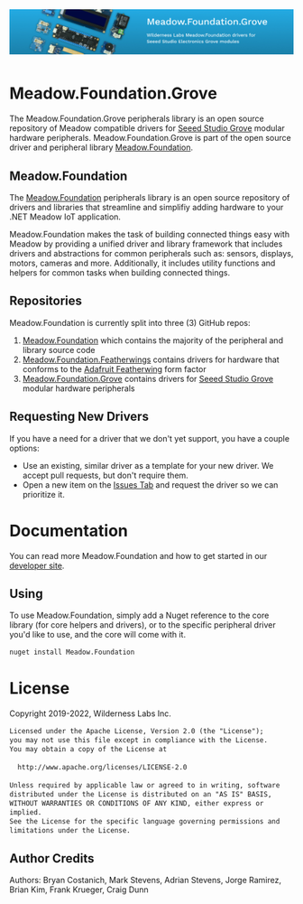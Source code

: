 <img src="Design/banner.jpg" style="margin-bottom:10px" />

# Meadow.Foundation.Grove

The Meadow.Foundation.Grove peripherals library is an open source repository of Meadow compatible drivers for [Seeed Studio Grove](https://www.seeedstudio.com/grove.html) modular hardware peripherals. Meadow.Foundation.Grove is part of the open source driver and peripheral library [Meadow.Foundation](http://developer.wildernesslabs.co/Meadow/Meadow.Foundation/Peripherals/).

## Meadow.Foundation

The [Meadow.Foundation](http://developer.wildernesslabs.co/Meadow/Meadow.Foundation/Peripherals/) peripherals library is an open source repository of drivers and libraries that streamline and simplifiy adding hardware to your .NET Meadow IoT application.

Meadow.Foundation makes the task of building connected things easy with Meadow by providing a unified driver and library framework that includes drivers and abstractions for common peripherals such as: sensors, displays, motors, cameras and more. Additionally, it includes utility functions and helpers for common tasks when building connected things.

## Repositories 

Meadow.Foundation is currently split into three (3) GitHub repos:
1. [Meadow.Foundation](https://github.com/WildernessLabs/Meadow.Foundation/) which contains the majority of the peripheral and library source code
2. [Meadow.Foundation.Featherwings](https://github.com/WildernessLabs/Meadow.Foundation.Featherwings/) contains drivers for hardware that conforms to the [Adafruit Featherwing](https://learn.adafruit.com/adafruit-feather/) form factor
3. [Meadow.Foundation.Grove](https://github.com/WildernessLabs/Meadow.Foundation.Grove/) contains drivers for [Seeed Studio Grove](https://www.seeedstudio.com/grove.html) modular hardware peripherals

## Requesting New Drivers

If you have a need for a driver that we don't yet support, you have a couple options:

- Use an existing, similar driver as a template for your new driver. We accept pull requests, but don't require them.
- Open a new item on the [Issues Tab](https://github.com/WildernessLabs/Meadow.Foundation/issues) and request the driver so we can prioritize it.

# Documentation

You can read more Meadow.Foundation and how to get started in our [developer site](http://developer.wildernesslabs.co/Meadow/Meadow.Foundation/).

## Using

To use Meadow.Foundation, simply add a Nuget reference to the core library (for core helpers and drivers), or to the specific peripheral driver you'd like to use, and the core will come with it.

```bash
nuget install Meadow.Foundation
```

# License

Copyright 2019-2022, Wilderness Labs Inc.
    
    Licensed under the Apache License, Version 2.0 (the "License");
    you may not use this file except in compliance with the License.
    You may obtain a copy of the License at
    
      http://www.apache.org/licenses/LICENSE-2.0
    
    Unless required by applicable law or agreed to in writing, software
    distributed under the License is distributed on an "AS IS" BASIS,
    WITHOUT WARRANTIES OR CONDITIONS OF ANY KIND, either express or implied.
    See the License for the specific language governing permissions and
    limitations under the License.
 
## Author Credits

Authors: Bryan Costanich, Mark Stevens, Adrian Stevens, Jorge Ramirez, Brian Kim, Frank Krueger, Craig Dunn
